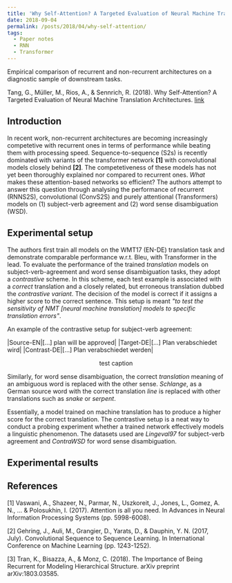 ```yaml
---
title: 'Why Self-Attention? A Targeted Evaluation of Neural Machine Translation Architectures'
date: 2018-09-04
permalink: /posts/2018/04/why-self-attention/
tags:
  - Paper notes
  - RNN
  - Transformer
---
```


Empirical comparison of recurrent and non-recurrent architectures on a diagnostic sample of downstream tasks.

Tang, G., Müller, M., Rios, A., & Sennrich, R. (2018). Why Self-Attention? A Targeted Evaluation of Neural Machine Translation Architectures. [link](https://arxiv.org/abs/1808.08946)

## Introduction

In recent work, non-recurrent architectures are becoming increasingly competetive with recurrent ones in terms of performance while beating them with processing speed. Sequence-to-sequence (S2s) is recently dominated with variants of the transformer network **[1]** with convolutional models closely behind **[2]**. The competetiveness of these models has not yet been thoroughly explained nor compared to recurrent ones. *What* makes these attention-based networks so efficient? The authors attempt to answer this question through analysing the performance of recurrent (RNNS2S), convolutional (ConvS2S) and purely attentional (Transformers) models on (1) subject-verb agreement and (2) word sense disambiguation (WSD).

## Experimental setup

The authors first train all models on the WMT17 (EN-DE) translation task and demonstrate comparable performance w.r.t. Bleu, with Transformer in the lead. To evaluate the performance of the trained _translation_ models on subject-verb-agreement and word sense disambiguation tasks, they adopt a _contrastive_ scheme. In this scheme, each test example is associated with a _correct_ translation and a closely related, but erroneous translation dubbed the _contrastive variant_. The decision of the model is correct if it assigns a higher score to the correct sentence. This setup is meant _"to test the sensitivity of NMT [neural machine translation] models  to  specific  translation  errors"_. 

An example of the contrastive setup for subject-verb agreement:

|Source-EN|[...] plan will be approved|
|Target-DE|[...] Plan verabschiedet wird|
|Contrast-DE|[...] Plan verabschiedet werden|
<center>test caption</center>

Similarly, for word sense disambiguation, the correct _translation_ meaning of an ambiguous word is replaced with the other sense. _Schlange_, as a German source word with the correct translation _line_ is replaced with other translations such as _snake_ or _serpent_. 

Essentially, a model trained on machine translation has to produce a higher score for the correct translation. The contrastive setup is a neat way to conduct a probing experiment whether a trained network effectively models a linguistic phenomenon. The datasets used are _Lingeval97_ for subject-verb agreement and _ContraWSD_ for word sense disambiguation.

## Experimental results



## References

[1] Vaswani, A., Shazeer, N., Parmar, N., Uszkoreit, J., Jones, L., Gomez, A. N., ... & Polosukhin, I. (2017). Attention is all you need. In Advances in Neural Information Processing Systems (pp. 5998-6008).

[2] Gehring, J., Auli, M., Grangier, D., Yarats, D., & Dauphin, Y. N. (2017, July). Convolutional Sequence to Sequence Learning. In International Conference on Machine Learning (pp. 1243-1252).

[3] Tran, K., Bisazza, A., & Monz, C. (2018). The Importance of Being Recurrent for Modeling Hierarchical Structure. arXiv preprint arXiv:1803.03585.
